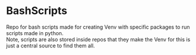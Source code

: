 # BashScripts
Repo for bash scripts made for creating Venv with specific packages to run scripts made in python.   
Note, scripts are also stored inside repos that they make the Venv for this is just a central source to find them all. 
